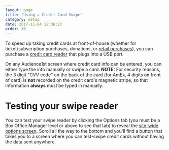 ```yaml
---
layout: page
title: "Using a Credit Card Swipe"
category: setup
date: 2017-11-04 12:36:22
order: 30
---
```


To speed up taking credit cards at front-of-house (whether for
ticket/subscription purchases, donations, or [retail purchases]()), you
can purchase a [credit card reader](http://amzn.to/2uPWyMk) that plugs
into a USB port.

On any Audience1st screen where credit card info can be entered, you can
either type the info manually or swipe a card.  **NOTE:** For security
reasons, the 3 digit "CVV code" on the back of the card (for AmEx, 4
digits on front of card) is **not** recorded on the credit card's
magnetic stripe, so that information **always** must be typed in
manually.

# Testing your swipe reader

You can test your swipe reader by clicking the Options tab (you must be
a Box Office Manager level or above to see that tab) to reveal the
[site-wide options screen](sitewide-options.html).  Scroll all the
way to the bottom and you'll find a button that takes you to a screen
where you can test-swipe credit cards without having the data sent
anywhere.
